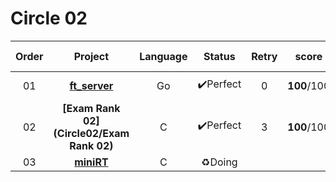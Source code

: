 # Circle 02

| Order |                  Project                  | Language |  Status  | Retry |    score    | Passed Date  |
| :---: | :---------------------------------------: | :------: | :------: | :---: | :---------: | :----------: |
|  01   |       **[ft_server](./ft_server/)**       |    Go    | ✔️Perfect |   0   | **100**/100 | 2020. 10. 17 |
|  02   | **[Exam Rank 02](Circle02/Exam Rank 02)** |    C     | ✔️Perfect |   3   | **100**/100 | 2020. 10. 30 |
|  03   |          **[miniRT](./miniRT)**           |    C     |  ♻️Doing  |       |             |              |

